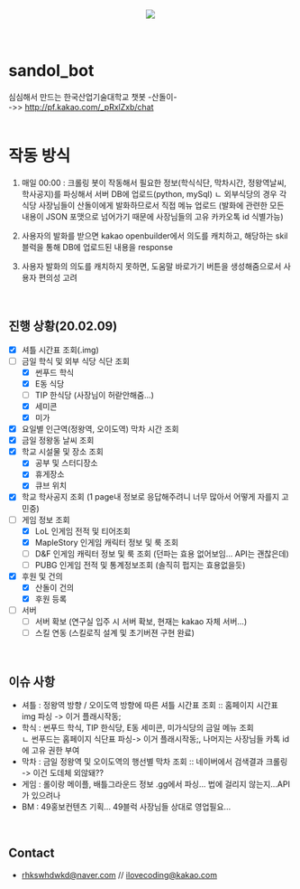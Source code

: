 <h1 align="center">
  <img src = "https://github.com/KGJsGit/sandol_bot/blob/master/%EC%82%B0%EB%8F%8C%EC%9D%B4jpeg.jpg?raw=true"><br/>
</h1>
<br/>

 # sandol_bot
심심해서 만드는 한국산업기술대학교 챗봇 -산돌이- <br/>
->> http://pf.kakao.com/_pRxlZxb/chat
<br/>
<br/>

# 작동 방식
1. 매일 00:00 : 크롤링 봇이 작동해서 필요한 정보(학식식단, 막차시간, 정왕역날씨, 학사공지)를 파싱해서 서버 DB에 업로드(python, mySql)
ㄴ 외부식당의 경우 각 식당 사장님들이 산돌이에게 발화하므로서 직접 메뉴 업로드
(발화에 관련한 모든 내용이 JSON 포맷으로 넘어가기 때문에 사장님들의 고유 카카오톡 id 식별가능)

2. 사용자의 발화를 받으면 kakao openbuilder에서 의도를 캐치하고, 해당하는 skil 블럭을 통해 DB에 업로드된 내용을 response

3. 사용자 발화의 의도를 캐치하지 못하면, 도움말 바로가기 버튼을 생성해줌으로서 사용자 편의성 고려
<br/>


## 진행 상황(20.02.09)
- [x] 셔틀 시간표 조회(.img)
- [ ] 금일 학식 및 외부 식당 식단 조회
    - [x] 썬푸드 학식
    - [x] E동 식당
    - [ ] TIP 한식당 (사장님이 허랃안해줌...)
    - [x] 세미콘
    - [x] 미가
- [x] 요일별 인근역(정왕역, 오이도역) 막차 시간 조회
- [x] 금일 정왕동 날씨 조회
- [x] 학교 시설물 및 장소 조회
    - [x] 공부 및 스터디장소
    - [x] 휴게장소
    - [x] 큐브 위치
- [x] 학교 학사공지 조회 (1 page내 정보로 응답해주려니 너무 많아서 어떻게 자를지 고민중)
- [ ] 게임 정보 조회
    - [x] LoL 인게임 전적 및 티어조회
    - [x] MapleStory 인게임 캐릭터 정보 및 룩 조회
    - [ ] D&F 인게임 캐릭터 정보 및 룩 조회 (던파는 효용 없어보임... API는 괜찮은데)
    - [ ] PUBG 인게임 전적 및 통계정보조회 (솔직히 펍지는 효용없을듯)
- [x] 후원 및 건의
    - [x] 산돌이 건의
    - [x] 후원 등록
- [ ] 서버
    - [ ] 서버 확보 (연구실 입주 시 서버 확보, 현재는 kakao 자체 서버...)
    - [ ] 스킬 연동 (스킬로직 설계 및 초기버젼 구현 완료)

<br/>

## 이슈 사항
- 셔틀 : 정왕역 방향 / 오이도역 방향에 따른 셔틀 시간표 조회 :: 홈페이지 시간표 img 파싱 -> 이거 플래시작동;
- 학식 : 썬푸드 학식, TIP 한식당, E동 세미콘, 미가식당의 금일 메뉴 조회<br>
    ㄴ 썬푸드는 홈페이지 식단표 파싱-> 이거 플래시작동;, 나머지는 사장님들 카톡 id에 고유 권한 부여
- 막차 : 금일 정왕역 및 오이도역의 행선별 막차 조회 :: 네이버에서 검색결과 크롤링 -> 이건 도데체 외않돼??
- 게임 : 롤이랑 메이플, 배틀그라운드 정보 .gg에서 파싱... 법에 걸리지 않는지...API가 있으려나
- BM : 49홍보컨텐츠 기획... 49블럭 사장님들 상대로 영업필요... 
<br/>

## Contact
- rhkswhdwkd@naver.com // ilovecoding@kakao.com
